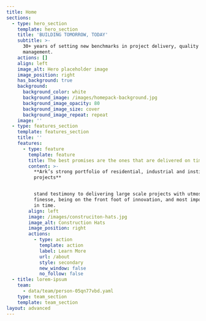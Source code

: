 ```yaml
---
title: Home
sections:
  - type: hero_section
    template: hero_section
    title: 'BUILDING TOMORROW, TODAY'
    subtitle: >-
      30+ years of setting new benchmarks in project delivery, quality and
      management.
    actions: []
    align: left
    image_alt: Hero placeholder image
    image_position: right
    has_background: true
    background:
      background_color: white
      background_image: /images/homepack-background.jpg
      background_image_opacity: 80
      background_image_size: cover
      background_image_repeat: repeat
    image: ''
  - type: features_section
    template: features_section
    title: ''
    features:
      - type: feature
        template: feature
        title: The best promises are the ones that are delivered on time.
        content: >-
          **Ark’s strong portfolio of residential, industrial and institutional
          projects**


          stand testimony to delivering large scale projects with utmost
          finesse, being on the front foot of innovation, and most importantly,
          in time.
        align: left
        image: /images/construciton-hats.jpg
        image_alt: Construction Hats
        image_position: right
        actions:
          - type: action
            template: action
            label: Learn More
            url: /about
            style: secondary
            new_window: false
            no_follow: false
  - title: lorem-ipsum
    team:
      - data/team/person-05qn77vbd.yaml
    type: team_section
    template: team_section
layout: advanced
---
```

